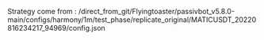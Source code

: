 Strategy come from : /direct_from_git/Flyingtoaster/passivbot_v5.8.0-main/configs/harmony/1m/test_phase/replicate_original/MATICUSDT_20220816234217_94969/config.json
